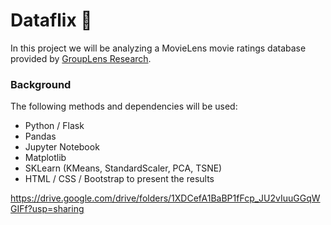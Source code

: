 # Dataflix :movie_camera:

In this project we will be analyzing a MovieLens movie ratings database provided by [GroupLens Research](https://grouplens.org/datasets/movielens/).

### Background

The following methods and dependencies will be used:

* Python / Flask
* Pandas
* Jupyter Notebook
* Matplotlib
* SKLearn (KMeans, StandardScaler, PCA, TSNE)
* HTML / CSS / Bootstrap to present the results

https://drive.google.com/drive/folders/1XDCefA1BaBP1fFcp_JU2vIuuGGqWGIFf?usp=sharing
